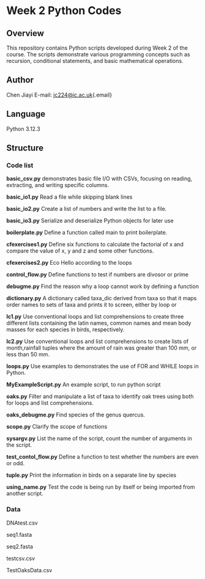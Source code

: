 # Week 2 Python Codes

## Overview

This repository contains Python scripts developed during Week 2 of the course. The scripts demonstrate various programming concepts such as recursion, conditional statements, and basic mathematical operations.

## Author

Chen Jiayi E-mail: [jc224\@ic.ac.uk](mailto:jc224@ic.ac.uk){.email}

## Language

Python 3.12.3

## Structure

### Code list

**basic_csv.py** demonstrates basic file I/O with CSVs, focusing on reading, extracting, and writing specific columns.

**basic_io1.py** Read a file while skipping blank lines

**basic_io2.py** Create a list of numbers and write the list to a file.

**basic_io3.py** Serialize and deserialize Python objects for later use

**boilerplate.py** Define a function called main to print boilerplate.

**cfexercises1.py** Define six functions to calculate the factorial of x and compare the value of x, y and z and some other functions.

**cfexercises2.py** Eco Hello according to the loops

**control_flow.py** Define functions to test if numbers are divosor or prime

**debugme.py** Find the reason why a loop cannot work by defining a function

**dictionary.py** A dictionary called taxa_dic derived from taxa so that it maps order names to sets of taxa and prints it to screen, either by loop or

**lc1.py** Use conventional loops and list comprehensions to create three different lists containing the latin names, common names and mean body masses for each species in birds, respectively.

**lc2.py** Use conventional loops and list comprehensions to create lists of month,rainfall tuples where the amount of rain was greater than 100 mm, or less than 50 mm.

**loops.py** Use examples to demonstrates the use of FOR and WHILE loops in Python.

**MyExampleScript.py** An example script, to run python script

**oaks.py** Filter and manipulate a list of taxa to identify oak trees using both for loops and list comprehensions.

**oaks_debugme.py** Find species of the genus quercus.

**scope.py** Clarify the scope of functions

**sysargv.py** List the name of the script, count the number of arguments in the script.

**test_contol_flow.py** Define a function to test whether the numbers are even or odd.

**tuple.py** Print the information in birds on a separate line by species

**using_name.py** Test the code is being run by itself or being imported from another script.

### Data

DNAtest.csv

seq1.fasta

seq2.fasta

testcsv.csv

TestOaksData.csv
